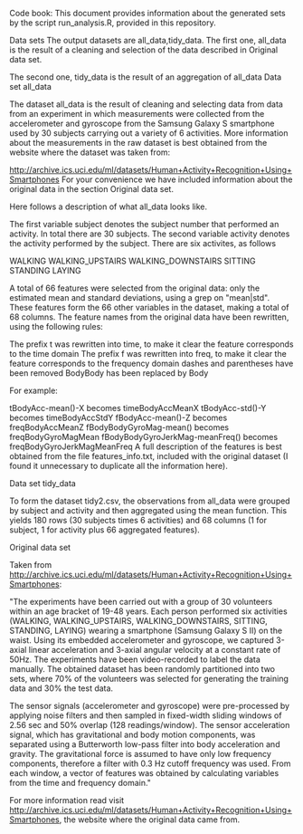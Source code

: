 Code book:
This document provides information about the generated sets by the script run_analysis.R, provided in this repository.

Data sets
The output datasets are all_data,tidy_data. The first one, all_data is the result of a cleaning and selection of the data described in Original data set. 

The second one, tidy_data is the result of an aggregation of all_data
Data set all_data

The dataset all_data is the result of cleaning and selecting data from data from an experiment in which measurements were collected from the accelerometer and gyroscope from the Samsung Galaxy S smartphone used by 30 subjects carrying out a variety of 6 activities. More information about the measurements in the raw dataset is best obtained from the website where the dataset was taken from:

http://archive.ics.uci.edu/ml/datasets/Human+Activity+Recognition+Using+Smartphones For your convenience we have included information about the original data in the section Original data set.

Here follows a description of what all_data looks like.

The first variable subject denotes the subject number that performed an activity. In total there are 30 subjects.
The second variable activity denotes the activity performed by the subject. There are six activites, as follows

WALKING
WALKING_UPSTAIRS
WALKING_DOWNSTAIRS
SITTING
STANDING
LAYING

A total of 66 features were selected from the original data: only the estimated mean and standard deviations, using a grep on "mean|std". These features form the 66 other variables in the dataset, making a total of 68 columns. The feature names from the original data have been rewritten, using the following rules:

The prefix t was rewritten into time, to make it clear the feature corresponds to the time domain
The prefix f was rewritten into freq, to make it clear the feature corresponds to the frequency domain
dashes and parentheses have been removed
BodyBody has been replaced by Body

For example:

tBodyAcc-mean()-X becomes timeBodyAccMeanX
tBodyAcc-std()-Y becomes timeBodyAccStdY
fBodyAcc-mean()-Z becomes freqBodyAccMeanZ
fBodyBodyGyroMag-mean() becomes freqBodyGyroMagMean
fBodyBodyGyroJerkMag-meanFreq() becomes freqBodyGyroJerkMagMeanFreq
A full description of the features is best obtained from the file features_info.txt, included with the original dataset (I found it unnecessary to duplicate all the information here).

Data set tidy_data

To form the dataset tidy2.csv, the observations from all_data were grouped by subject and activity and then aggregated using the mean function. This yields 180 rows (30 subjects times 6 activities) and 68 columns (1 for subject, 1 for activity plus 66 aggregated features).

Original data set

Taken from http://archive.ics.uci.edu/ml/datasets/Human+Activity+Recognition+Using+Smartphones:

"The experiments have been carried out with a group of 30 volunteers within an age bracket of 19-48 years. Each person performed six activities (WALKING, WALKING_UPSTAIRS, WALKING_DOWNSTAIRS, SITTING, STANDING, LAYING) wearing a smartphone (Samsung Galaxy S II) on the waist. Using its embedded accelerometer and gyroscope, we captured 3-axial linear acceleration and 3-axial angular velocity at a constant rate of 50Hz. The experiments have been video-recorded to label the data manually. The obtained dataset has been randomly partitioned into two sets, where 70% of the volunteers was selected for generating the training data and 30% the test data.

The sensor signals (accelerometer and gyroscope) were pre-processed by applying noise filters and then sampled in fixed-width sliding windows of 2.56 sec and 50% overlap (128 readings/window). The sensor acceleration signal, which has gravitational and body motion components, was separated using a Butterworth low-pass filter into body acceleration and gravity. The gravitational force is assumed to have only low frequency components, therefore a filter with 0.3 Hz cutoff frequency was used. From each window, a vector of features was obtained by calculating variables from the time and frequency domain."

For more information read visit http://archive.ics.uci.edu/ml/datasets/Human+Activity+Recognition+Using+Smartphones, the website where the original data came from.
